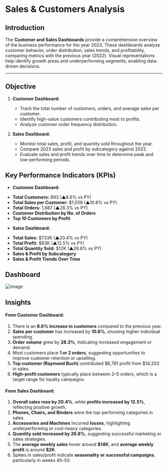 # Sales & Customers Analysis

## Introduction

The **Customer and Sales Dashboards** provide a comprehensive overview of the business performance for the year 2023. These dashboards analyze customer behavior, order distribution, sales trends, and profitability, comparing metrics with the previous year (2022). Visual representations help identify growth areas and underperforming segments, enabling data-driven decisions.

---

## Objective
1. **Customer Dashboard:**
   * Track the total number of customers, orders, and average sales per customer.
   * Identify high-value customers contributing most to profits.
   * Analyze customer order frequency distribution.

2. **Sales Dashboard:**
   * Monitor total sales, profit, and quantity sold throughout the year.
   * Compare 2023 sales and profit by subcategory against 2022.
   * Evaluate sales and profit trends over time to determine peak and low-performing periods.

## Key Performance Indicators (KPIs)

- **Customer Dashboard:**

* **Total Customers:** 693 (▲8.6% vs PY)
* **Total Sales per Customer:** \$1,058 (▲10.8% vs PY)
* **Total Orders:** 1,687 (▲28.3% vs PY)
* **Customer Distribution by No. of Orders**
* **Top 10 Customers by Profit**

- **Sales Dashboard:**

* **Total Sales:** \$733K (▲20.4% vs PY)
* **Total Profit:** \$93K (▲12.5% vs PY)
* **Total Quantity Sold:** \$12K (▲26.8% vs PY)
* **Sales & Profit by Subcategory**
* **Sales & Profit Trends Over Time**

## Dashboard
![image](https://github.com/user-attachments/assets/e657a5c4-9931-4db0-8ae9-f84fbcb3d269)

## Insights 

#### **From Customer Dashboard:**

1. There is an **8.6% increase in customers** compared to the previous year.
2. **Sales per customer** has increased by **10.8%**, showing higher individual spending.
3. **Order volume** grew by **28.3%**,  indicating increased engagement or demand.
4. Most customers place **1 or 2 orders**, suggesting opportunities to improve customer retention or upselling.
5. **Top customer (Raymond Buch)** contributed \$6,781 profit from \$14,203 in sales.
6. **High-profit customers** typically place between 2–5 orders, which is a target range for loyalty campaigns.

#### **From Sales Dashboard:**

1. **Overall sales rose by 20.4%**, while **profits increased by 12.5%**, reflecting positive growth.
2. **Phones, Chairs, and Binders** were the top-performing categories in sales.
3. **Accessories and Machines** incurred **losses**, highlighting underperforming or cost-heavy categories.
4. **Quantity sold increased by 26.8%**, suggesting successful marketing or sales strategies.
5. The **average weekly sales** hover around **\$14K**, and **average weekly profit** is around **\$2K**.
6. Spikes in sales/profit indicate **seasonality or successful campaigns**, particularly in weeks 45–50.

